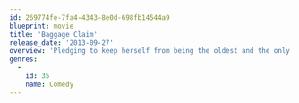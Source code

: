 ```yaml
---
id: 269774fe-7fa4-4343-8e0d-698fb14544a9
blueprint: movie
title: 'Baggage Claim'
release_date: '2013-09-27'
overview: 'Pledging to keep herself from being the oldest and the only woman in her entire family never to wed, Montana embarks on a thirty-day, thirty-thousand-mile expedition to charm a potential suitor into becoming her fiancé.'
genres:
  -
    id: 35
    name: Comedy
---
```

